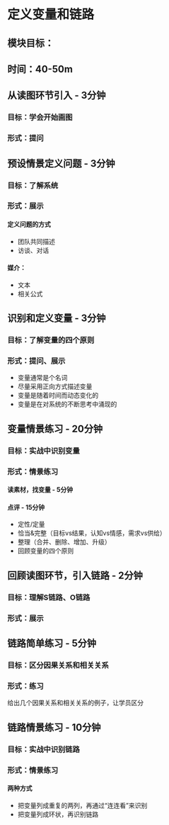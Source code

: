# 定义变量和链路
## 模块目标：

## 时间：40-50m

## 从读图环节引入 - 3分钟
### 目标：学会开始画图
### 形式：提问

## 预设情景定义问题 - 3分钟
### 目标：了解系统
### 形式：展示
#### 定义问题的方式
- 团队共同描述
- 访谈、对话
#### 媒介：
- 文本
- 相关公式

## 识别和定义变量 - 3分钟
### 目标：了解变量的四个原则
### 形式：提问、展示
- 变量通常是个名词
- 尽量采用正向方式描述变量
- 变量是随着时间而动态变化的
- 变量是在对系统的不断思考中涌现的

## 变量情景练习 - 20分钟
### 目标：实战中识别变量
### 形式：情景练习
#### 读素材，找变量 - 5分钟

#### 点评 - 15分钟
- 定性/定量
- 恰当&完整（目标vs结果，认知vs情感，需求vs供给）
- 整理（合并、删除、增加、升级）
- 回顾变量的四个原则

##  回顾读图环节，引入链路 - 2分钟
### 目标：理解S链路、O链路
### 形式：展示

## 链路简单练习 - 5分钟
### 目标：区分因果关系和相关关系
### 形式：练习
给出几个因果关系和相关关系的例子，让学员区分

## 链路情景练习 - 10分钟
### 目标：实战中识别链路
### 形式：情景练习
#### 两种方式
- 把变量列成重复的两列，再通过“连连看”来识别
- 把变量列成环状，再识别链路